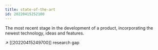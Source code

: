 ```yaml
---
title: state-of-the-art
id: 20220415252100
---
```


The most recent stage in the development of a product, incorporating the newest technology, ideas and features.

↗︎ [[20220415249700]] research gap